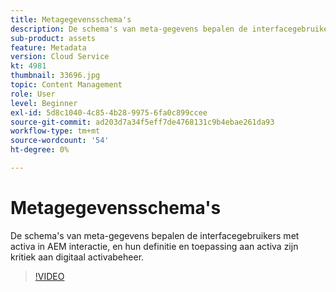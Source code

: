 ```yaml
---
title: Metagegevensschema's
description: De schema's van meta-gegevens bepalen de interfacegebruikers met activa in AEM interactie, en hun definitie en toepassing aan activa zijn kritiek aan digitaal activabeheer.
sub-product: assets
feature: Metadata
version: Cloud Service
kt: 4981
thumbnail: 33696.jpg
topic: Content Management
role: User
level: Beginner
exl-id: 5d8c1040-4c85-4b28-9975-6fa0c899ccee
source-git-commit: ad203d7a34f5eff7de4768131c9b4ebae261da93
workflow-type: tm+mt
source-wordcount: '54'
ht-degree: 0%

---
```


# Metagegevensschema&#39;s

De schema&#39;s van meta-gegevens bepalen de interfacegebruikers met activa in AEM interactie, en hun definitie en toepassing aan activa zijn kritiek aan digitaal activabeheer.

>[!VIDEO](https://video.tv.adobe.com/v/33696/?quality=12&learn=on&hidetitle=true)
